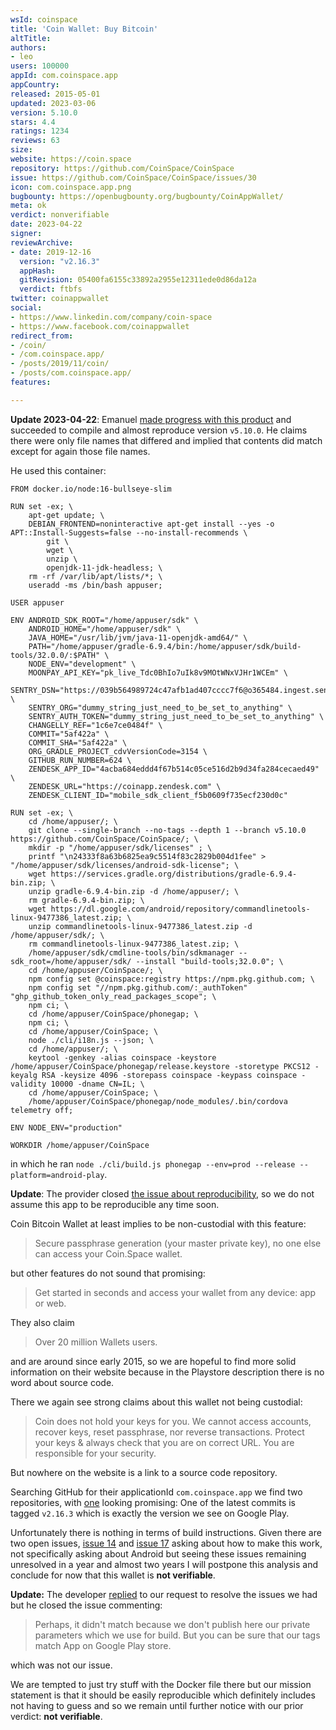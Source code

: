 ```yaml
---
wsId: coinspace
title: 'Coin Wallet: Buy Bitcoin'
altTitle: 
authors:
- leo
users: 100000
appId: com.coinspace.app
appCountry: 
released: 2015-05-01
updated: 2023-03-06
version: 5.10.0
stars: 4.4
ratings: 1234
reviews: 63
size: 
website: https://coin.space
repository: https://github.com/CoinSpace/CoinSpace
issue: https://github.com/CoinSpace/CoinSpace/issues/30
icon: com.coinspace.app.png
bugbounty: https://openbugbounty.org/bugbounty/CoinAppWallet/
meta: ok
verdict: nonverifiable
date: 2023-04-22
signer: 
reviewArchive:
- date: 2019-12-16
  version: "v2.16.3"
  appHash: 
  gitRevision: 05400fa6155c33892a2955e12311ede0d86da12a
  verdict: ftbfs
twitter: coinappwallet
social:
- https://www.linkedin.com/company/coin-space
- https://www.facebook.com/coinappwallet
redirect_from:
- /coin/
- /com.coinspace.app/
- /posts/2019/11/coin/
- /posts/com.coinspace.app/
features: 

---
```


**Update 2023-04-22**: Emanuel
[made progress with this product](https://github.com/CoinSpace/CoinSpace/issues/30#issuecomment-1518503256)
and succeeded to compile and almost reproduce version `v5.10.0`. He claims there
were only file names that differed and implied that contents did match except
for again those file names.

He used this container:

```
FROM docker.io/node:16-bullseye-slim

RUN set -ex; \
    apt-get update; \
    DEBIAN_FRONTEND=noninteractive apt-get install --yes -o APT::Install-Suggests=false --no-install-recommends \
        git \
        wget \
        unzip \
        openjdk-11-jdk-headless; \
    rm -rf /var/lib/apt/lists/*; \
    useradd -ms /bin/bash appuser;

USER appuser

ENV ANDROID_SDK_ROOT="/home/appuser/sdk" \
    ANDROID_HOME="/home/appuser/sdk" \
    JAVA_HOME="/usr/lib/jvm/java-11-openjdk-amd64/" \
    PATH="/home/appuser/gradle-6.9.4/bin:/home/appuser/sdk/build-tools/32.0.0/:$PATH" \
    NODE_ENV="development" \
    MOONPAY_API_KEY="pk_live_Tdc0BhIo7uIk8v9MOtWNxVJHr1WCEm" \
    SENTRY_DSN="https://039b564989724c47afb1ad407cccc7f6@o365484.ingest.sentry.io/5131667" \
    SENTRY_ORG="dummy_string_just_need_to_be_set_to_anything" \
    SENTRY_AUTH_TOKEN="dummy_string_just_need_to_be_set_to_anything" \
    CHANGELLY_REF="1c6e7ce0484f" \ 
    COMMIT="5af422a" \
    COMMIT_SHA="5af422a" \
    ORG_GRADLE_PROJECT_cdvVersionCode=3154 \
    GITHUB_RUN_NUMBER=624 \
    ZENDESK_APP_ID="4acba684eddd4f67b514c05ce516d2b9d34fa284cecaed49" \
    ZENDESK_URL="https://coinapp.zendesk.com" \
    ZENDESK_CLIENT_ID="mobile_sdk_client_f5b0609f735ecf230d0c"

RUN set -ex; \
    cd /home/appuser/; \
    git clone --single-branch --no-tags --depth 1 --branch v5.10.0 https://github.com/CoinSpace/CoinSpace/; \
    mkdir -p "/home/appuser/sdk/licenses" ; \
    printf "\n24333f8a63b6825ea9c5514f83c2829b004d1fee" > "/home/appuser/sdk/licenses/android-sdk-license"; \
    wget https://services.gradle.org/distributions/gradle-6.9.4-bin.zip; \
    unzip gradle-6.9.4-bin.zip -d /home/appuser/; \
    rm gradle-6.9.4-bin.zip; \
    wget https://dl.google.com/android/repository/commandlinetools-linux-9477386_latest.zip; \
    unzip commandlinetools-linux-9477386_latest.zip -d /home/appuser/sdk/; \
    rm commandlinetools-linux-9477386_latest.zip; \
    /home/appuser/sdk/cmdline-tools/bin/sdkmanager --sdk_root=/home/appuser/sdk/ --install "build-tools;32.0.0"; \
    cd /home/appuser/CoinSpace/; \
    npm config set @coinspace:registry https://npm.pkg.github.com; \
    npm config set "//npm.pkg.github.com/:_authToken" "ghp_github_token_only_read_packages_scope"; \
    npm ci; \
    cd /home/appuser/CoinSpace/phonegap; \
    npm ci; \
    cd /home/appuser/CoinSpace; \
    node ./cli/i18n.js --json; \
    cd /home/appuser/; \
    keytool -genkey -alias coinspace -keystore /home/appuser/CoinSpace/phonegap/release.keystore -storetype PKCS12 -keyalg RSA -keysize 4096 -storepass coinspace -keypass coinspace -validity 10000 -dname CN=IL; \
    cd /home/appuser/CoinSpace; \
    /home/appuser/CoinSpace/phonegap/node_modules/.bin/cordova telemetry off;

ENV NODE_ENV="production"

WORKDIR /home/appuser/CoinSpace
```

in which he ran `node ./cli/build.js phonegap --env=prod --release --platform=android-play`.


**Update**: The provider closed
[the issue about reproducibility](https://github.com/CoinSpace/CoinSpace/issues/30),
so we do not assume this app to be reproducible any time soon.

Coin Bitcoin Wallet at least implies to be non-custodial with this feature:

> Secure passphrase generation (your master private key), no one else can access
your Coin.Space wallet.

but other features do not sound that promising:

> Get started in seconds and access your wallet from any device: app or web.

They also claim

> Over 20 million Wallets users.

and are around since early 2015, so we are hopeful to find more solid
information on their website because in the Playstore description there is no
word about source code.

There we again see strong claims about this wallet not being custodial:

>  Coin does not hold your keys for you. We cannot access accounts, recover
keys, reset passphrase, nor reverse transactions. Protect your keys & always
check that you are on correct URL. You are responsible for your security.

But nowhere on the website is a link to a source code repository.

Searching GitHub for their applicationId `com.coinspace.app` we find two
repositories, with [one](https://github.com/CoinSpace/CoinSpace) looking
promising: One of the latest commits is tagged `v2.16.3` which is
exactly the version we see on Google Play.

Unfortunately there is nothing in terms of build instructions. Given there are
two open issues, [issue 14](https://github.com/CoinSpace/CoinSpace/issues/14)
and [issue 17](https://github.com/CoinSpace/CoinSpace/issues/17) asking about
how to make this work, not specifically asking about Android but seeing these
issues remaining unresolved in a year and almost two years
I will postpone this analysis and conclude
for now that this wallet is **not verifiable**.

**Update:** The developer [replied](https://github.com/CoinSpace/CoinSpace/issues/30)
to our request to resolve the issues we had but he closed the issue commenting:

> Perhaps, it didn't match because we don't publish here our private parameters
which we use for build. But you can be sure that our tags match App on Google
Play store.

which was not our issue.

We are tempted to just try stuff with the Docker file there but our mission
statement is that it should be easily reproducible which definitely includes not
having to guess and so we remain until further notice with our prior verdict:
**not verifiable**.
